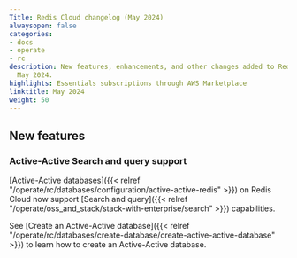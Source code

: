 ```yaml
---
Title: Redis Cloud changelog (May 2024)
alwaysopen: false
categories:
- docs
- operate
- rc
description: New features, enhancements, and other changes added to Redis Cloud during
  May 2024.
highlights: Essentials subscriptions through AWS Marketplace
linktitle: May 2024
weight: 50
---
```


## New features

### Active-Active Search and query support

[Active-Active databases]({{< relref "/operate/rc/databases/configuration/active-active-redis" >}}) on Redis Cloud now support [Search and query]({{< relref "/operate/oss_and_stack/stack-with-enterprise/search" >}}) capabilities. 

See [Create an Active-Active database]({{< relref "/operate/rc/databases/create-database/create-active-active-database" >}}) to learn how to create an Active-Active database.